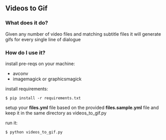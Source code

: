 Videos to Gif
---

### What does it do?

Given any number of video files and matching subtitle files it will generate gifs for every single line of dialogue

### How do I use it?

install pre-reqs on your machine:
* avconv
* imagemagick or graphicsmagick

install requirements:

```
$ pip install -r requirements.txt
```

setup your **files.yml** file based on the provided **files.sample.yml** file and keep it in the same directory as videos_to_gif.py

run it:

```
$ python videos_to_gif.py
```